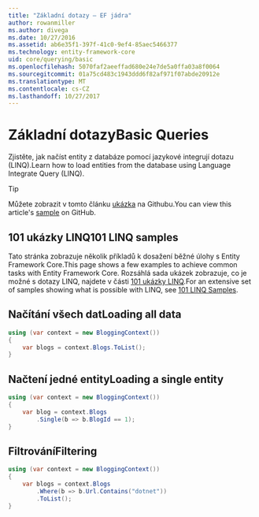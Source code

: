 ```yaml
---
title: "Základní dotazy – EF jádra"
author: rowanmiller
ms.author: divega
ms.date: 10/27/2016
ms.assetid: ab6e35f1-397f-41c0-9ef4-85aec5466377
ms.technology: entity-framework-core
uid: core/querying/basic
ms.openlocfilehash: 5070faf2aeeffad680e24e7de5a0ffa03a8f0064
ms.sourcegitcommit: 01a75cd483c1943ddd6f82af971f07abde20912e
ms.translationtype: MT
ms.contentlocale: cs-CZ
ms.lasthandoff: 10/27/2017
---
```

# <a name="basic-queries"></a><span data-ttu-id="d0719-102">Základní dotazy</span><span class="sxs-lookup"><span data-stu-id="d0719-102">Basic Queries</span></span>

<span data-ttu-id="d0719-103">Zjistěte, jak načíst entity z databáze pomocí jazykové integrují dotazu (LINQ).</span><span class="sxs-lookup"><span data-stu-id="d0719-103">Learn how to load entities from the database using Language Integrate Query (LINQ).</span></span>

> [!TIP]  
> <span data-ttu-id="d0719-104">Můžete zobrazit v tomto článku [ukázka](https://github.com/aspnet/EntityFramework.Docs/tree/master/samples/core/Querying) na Githubu.</span><span class="sxs-lookup"><span data-stu-id="d0719-104">You can view this article's [sample](https://github.com/aspnet/EntityFramework.Docs/tree/master/samples/core/Querying) on GitHub.</span></span>

## <a name="101-linq-samples"></a><span data-ttu-id="d0719-105">101 ukázky LINQ</span><span class="sxs-lookup"><span data-stu-id="d0719-105">101 LINQ samples</span></span>

<span data-ttu-id="d0719-106">Tato stránka zobrazuje několik příkladů k dosažení běžné úlohy s Entity Framework Core.</span><span class="sxs-lookup"><span data-stu-id="d0719-106">This page shows a few examples to achieve common tasks with Entity Framework Core.</span></span> <span data-ttu-id="d0719-107">Rozsáhlá sada ukázek zobrazuje, co je možné s dotazy LINQ, najdete v části [101 ukázky LINQ](https://code.msdn.microsoft.com/101-LINQ-Samples-3fb9811b).</span><span class="sxs-lookup"><span data-stu-id="d0719-107">For an extensive set of samples showing what is possible with LINQ, see [101 LINQ Samples](https://code.msdn.microsoft.com/101-LINQ-Samples-3fb9811b).</span></span>

## <a name="loading-all-data"></a><span data-ttu-id="d0719-108">Načítání všech dat</span><span class="sxs-lookup"><span data-stu-id="d0719-108">Loading all data</span></span>

<!-- [!code-csharp[Main](samples/core/Querying/Querying/Basics/Sample.cs)] -->
``` csharp
using (var context = new BloggingContext())
{
    var blogs = context.Blogs.ToList();
}
```

## <a name="loading-a-single-entity"></a><span data-ttu-id="d0719-109">Načtení jedné entity</span><span class="sxs-lookup"><span data-stu-id="d0719-109">Loading a single entity</span></span>

<!-- [!code-csharp[Main](samples/core/Querying/Querying/Basics/Sample.cs)] -->
``` csharp
using (var context = new BloggingContext())
{
    var blog = context.Blogs
        .Single(b => b.BlogId == 1);
}
```

## <a name="filtering"></a><span data-ttu-id="d0719-110">Filtrování</span><span class="sxs-lookup"><span data-stu-id="d0719-110">Filtering</span></span>

<!-- [!code-csharp[Main](samples/core/Querying/Querying/Basics/Sample.cs)] -->
``` csharp
using (var context = new BloggingContext())
{
    var blogs = context.Blogs
        .Where(b => b.Url.Contains("dotnet"))
        .ToList();
}
```
